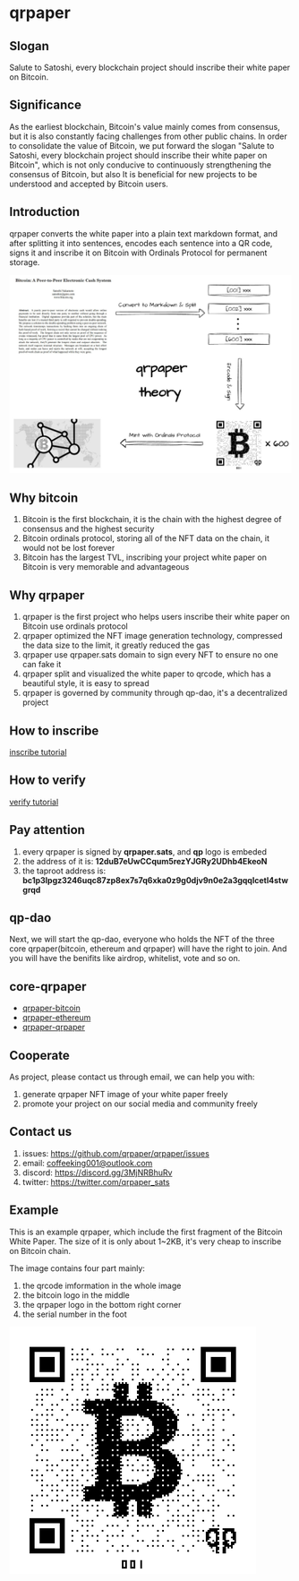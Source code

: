 # qrpaper 

## Slogan
Salute to Satoshi, every blockchain project should inscribe their white paper on Bitcoin.

## Significance
As the earliest blockchain, Bitcoin's value mainly comes from consensus, 
but it is also constantly facing challenges from other public chains. 
In order to consolidate the value of Bitcoin, we put forward the slogan 
"Salute to Satoshi, every blockchain project should inscribe their white paper on Bitcoin", 
which is not only conducive to continuously strengthening the consensus of Bitcoin, 
but also It is beneficial for new projects to be understood and accepted by Bitcoin users.

## Introduction
qrpaper converts the white paper into a plain text markdown format, 
and after splitting it into sentences, encodes each sentence into a QR code, 
signs it and inscribe it on Bitcoin with Ordinals Protocol for permanent storage.

![](docs/img/qrpaper_theory.jpg)

## Why bitcoin
1. Bitcoin is the first blockchain, it is the chain with the highest degree of consensus and the highest security
2. Bitcoin ordinals protocol, storing all of the NFT data on the chain, it would not be lost forever
3. Bitcoin has the largest TVL, inscribing your project white paper on Bitcoin is very memorable and advantageous 

## Why qrpaper
1. qrpaper is the first project who helps users inscribe their white paper on Bitcoin use ordinals protocol
2. qrpaper optimized the NFT image generation technology, compressed the data size to the limit, it greatly reduced the gas
3. qrpaper use qrpaper.sats domain to sign every NFT to ensure no one can fake it
4. qrpaper split and visualized the white paper to qrcode, which has a beautiful style, it is easy to spread
5. qrpaper is governed by community through qp-dao, it's a decentralized project

## How to inscribe
[inscribe tutorial](docs/inscribe.md)

## How to verify 
[verify tutorial](docs/verify.md)

## Pay attention
1. every qrpaper is signed by **qrpaper.sats**, and **qp** logo is embeded
2. the address of it is: **12duB7eUwCCqum5rezYJGRy2UDhb4EkeoN**
3. the taproot address is: **bc1p3lpgz3246uqc87zp8ex7s7q6xka0z9g0djv9n0e2a3gqqlcetl4stwgrqd**

## qp-dao
Next, we will start the qp-dao, everyone who holds the NFT of the three core qrpaper(bitcoin, ethereum and qrpaper) 
will have the right to join. And you will have the benifits like airdrop, whitelist, vote and so on.

## core-qrpaper
* [qrpaper-bitcoin](qrpaper-bitcoin/README.md)
* [qrpaper-ethereum](qrpaper-ethereum/README.md)
* [qrpaper-qrpaper](qrpaper-qrpaper/README.md)

## Cooperate
As project, please contact us through email, we can help you with:
1. generate qrpaper NFT image of your white paper freely
2. promote your project on our social media and community freely

## Contact us
1. issues: <https://github.com/qrpaper/qrpaper/issues>
2. email: <coffeeking001@outlook.com>
3. discord: <https://discord.gg/3MjNRBhuRv>
4. twitter: <https://twitter.com/qrpaper_sats>

## Example
This is an example qrpaper, which include the first fragment of the Bitcoin White Paper. 
The size of it is only about 1~2KB, it's very cheap to inscribe on Bitcoin chain.

The image contains four part mainly:
1. the qrcode imformation in the whole image
2. the bitcoin logo in the middle
3. the qrpaper logo in the bottom right corner
4. the serial number in the foot

![](docs/img/first_441.png)
